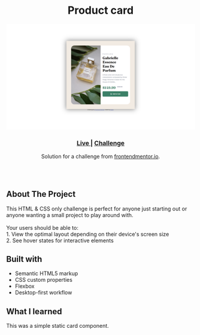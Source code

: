 <h1 align="center">Product card</h1>

![Design preview for the Blogr landing page coding challenge](./images/project-preview.png)

<div align="center">
  <h3>
    <a href="https://gh0stfreak.github.io/Product-card/" color="white" target="_blank">
      Live
    </a>
  <span> | 
    </span>    <a href="https://www.frontendmentor.io/challenges/product-preview-card-component-GO7UmttRfa" target="_blank">
      Challenge
    </a>
  </h3>
</div>
<div align="center">
   Solution for a challenge from  <a href="https://www.frontendmentor.io/" target="_blank">frontendmentor.io</a>.
</div>
<br>
<br>
<br>

## About The Project

<p>This HTML & CSS only challenge is perfect for anyone just starting out or anyone wanting a small project to play around with.
<br><br>Your users should be able to:
<br>1. View the optimal layout depending on their device's screen size
<br>2. See hover states for interactive elements</p>

## Built with

- Semantic HTML5 markup
- CSS custom properties
- Flexbox
- Desktop-first workflow

## What I learned

This was a simple static card component.
